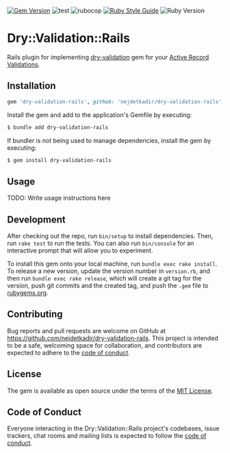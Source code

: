 [![Gem Version](https://badge.fury.io/rb/dry-validation-rails.svg)](https://badge.fury.io/rb/dry-validation-rails)
![test](https://github.com/nejdetkadir/dry-validation-rails/actions/workflows/test.yml/badge.svg?branch=main)
![rubocop](https://github.com/nejdetkadir/dry-validation-rails/actions/workflows/rubocop.yml/badge.svg?branch=main)
[![Ruby Style Guide](https://img.shields.io/badge/code_style-rubocop-brightgreen.svg)](https://github.com/rubocop/rubocop)
![Ruby Version](https://img.shields.io/badge/ruby_version->=_2.7.0-blue.svg)

# Dry::Validation::Rails

Rails plugin for implementing [dry-validation](https://github.com/dry-rb/dry-validation) gem for your [Active Record Validations](https://guides.rubyonrails.org/active_record_validations.html).

## Installation

```ruby
gem 'dry-validation-rails', github: 'nejdetkadir/dry-validation-rails', branch: 'main'
```

Install the gem and add to the application's Gemfile by executing:
```bash
$ bundle add dry-validation-rails
```

If bundler is not being used to manage dependencies, install the gem by executing:
```bash
$ gem install dry-validation-rails
```

## Usage

TODO: Write usage instructions here

## Development

After checking out the repo, run `bin/setup` to install dependencies. Then, run `rake test` to run the tests. You can also run `bin/console` for an interactive prompt that will allow you to experiment.

To install this gem onto your local machine, run `bundle exec rake install`. To release a new version, update the version number in `version.rb`, and then run `bundle exec rake release`, which will create a git tag for the version, push git commits and the created tag, and push the `.gem` file to [rubygems.org](https://rubygems.org).

## Contributing

Bug reports and pull requests are welcome on GitHub at https://github.com/nejdetkadir/dry-validation-rails. This project is intended to be a safe, welcoming space for collaboration, and contributors are expected to adhere to the [code of conduct](https://github.com/nejdetkadir/dry-validation-rails/blob/main/CODE_OF_CONDUCT.md).

## License

The gem is available as open source under the terms of the [MIT License](LICENSE).

## Code of Conduct

Everyone interacting in the Dry::Validation::Rails project's codebases, issue trackers, chat rooms and mailing lists is expected to follow the [code of conduct](https://github.com/nejdetkadir/dry-validation-rails/blob/main/CODE_OF_CONDUCT.md).
